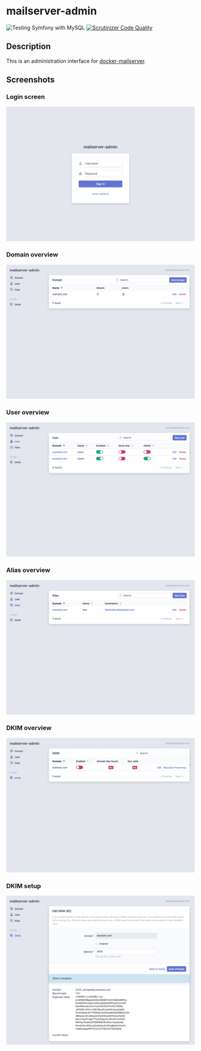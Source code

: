 mailserver-admin
================
![Testing Symfony with MySQL](https://github.com/jeboehm/mailserver-admin/workflows/Testing%20Symfony%20with%20MySQL/badge.svg)
[![Scrutinizer Code Quality](https://scrutinizer-ci.com/g/jeboehm/mailserver-admin/badges/quality-score.png?b=master)](https://scrutinizer-ci.com/g/jeboehm/mailserver-admin/?branch=master)

Description
-----------
This is an administration interface for [docker-mailserver](https://github.com/jeboehm/docker-mailserver).

Screenshots
-----------

### Login screen

![Login screen](/.github/screenshots/login.png?raw=true)

### Domain overview

![Domain overview](/.github/screenshots/domain.png?raw=true)

### User overview

![User overview](/.github/screenshots/user.png?raw=true)

### Alias overview

![Alias overview](/.github/screenshots/alias.png?raw=true)

### DKIM overview

![DKIM overview](/.github/screenshots/dkim.png?raw=true)

### DKIM setup

![DKIM setup](/.github/screenshots/dkim_edit.png?raw=true)
